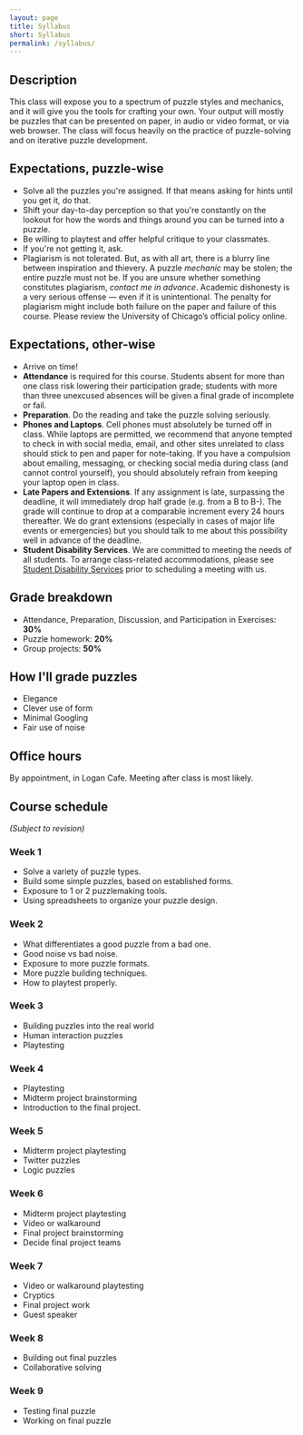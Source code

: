 ```yaml
---
layout: page
title: Syllabus
short: Syllabus
permalink: /syllabus/
---
```


## Description

This class will expose you to a spectrum of puzzle styles and mechanics, and it will give you the tools for crafting your own. Your output will mostly be puzzles that can be presented on paper, in audio or video format, or via web browser. The class will focus heavily on the practice of puzzle-solving and on iterative puzzle development.

## Expectations, puzzle-wise

* Solve all the puzzles you're assigned. If that means asking for hints until you get it, do that.
* Shift your day-to-day perception so that you're constantly on the lookout for how the words and things around you can be turned into a puzzle.
* Be willing to playtest and offer helpful critique to your classmates.
* If you're not getting it, ask.
* Plagiarism is not tolerated. But, as with all art, there is a blurry line between inspiration and thievery. A puzzle _mechanic_ may be stolen; the entire puzzle must not be. If you are unsure whether something constitutes plagiarism, _contact me in advance_. Academic dishonesty is a very serious offense — even if it is unintentional. The penalty for plagiarism might include both failure on the paper and failure of this course. Please review the University of Chicago’s official policy online.

## Expectations, other-wise

* Arrive on time!
* **Attendance** is required for this course. Students absent for more than one class risk lowering their participation grade; students with more than three unexcused absences will be given a final grade of incomplete or fail.
* **Preparation**. Do the reading and take the puzzle solving seriously. 
* **Phones and Laptops**. Cell phones must absolutely be turned off in class. While laptops are permitted, we recommend that anyone tempted to check in with social media, email, and other sites unrelated to class should stick to pen and paper for note-taking. If you have a compulsion about emailing, messaging, or checking social media during class (and cannot control yourself), you should absolutely refrain from keeping your laptop open in class.
* **Late Papers and Extensions**. If any assignment is late, surpassing the deadline, it will immediately drop half grade (e.g. from a B to B-). The grade will continue to drop at a comparable increment every 24 hours thereafter. We do grant extensions (especially in cases of major life events or emergencies) but you should talk to me about this possibility well in advance of the deadline.
* **Student Disability Services**. We are committed to meeting the needs of all students. To arrange class-related accommodations, please see [Student Disability Services](http://disabilities.uchicago.edu/accommodations) prior to scheduling a meeting with us.

## Grade breakdown

* Attendance, Preparation, Discussion, and Participation in Exercises: **30%**
* Puzzle homework: **20%**
* Group projects: **50%**

## How I'll grade puzzles

* Elegance
* Clever use of form
* Minimal Googling
* Fair use of noise

## Office hours

By appointment, in Logan Cafe.
Meeting after class is most likely.

## Course schedule

_(Subject to revision)_

### Week 1

* Solve a variety of puzzle types.
* Build some simple puzzles, based on established forms.
* Exposure to 1 or 2 puzzlemaking tools.
* Using spreadsheets to organize your puzzle design.

### Week 2

* What differentiates a good puzzle from a bad one.
* Good noise vs bad noise.
* Exposure to more puzzle formats.
* More puzzle building techniques.
* How to playtest properly.

### Week 3

* Building puzzles into the real world
* Human interaction puzzles
* Playtesting

### Week 4

* Playtesting
* Midterm project brainstorming
* Introduction to the final project.

### Week 5

* Midterm project playtesting
* Twitter puzzles
* Logic puzzles

### Week 6

* Midterm project playtesting
* Video or walkaround
* Final project brainstorming
* Decide final project teams

### Week 7

* Video or walkaround playtesting
* Cryptics
* Final project work
* Guest speaker

### Week 8

* Building out final puzzles
* Collaborative solving

### Week 9

* Testing final puzzle
* Working on final puzzle
